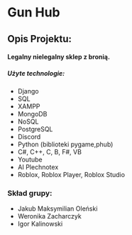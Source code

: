 <h1>Gun Hub</h1>
<h2>Opis Projektu:</h2>

<h4>Legalny nielegalny sklep z bronią.</h4>

<h5>Użyte technologie:</h5>
<ul>
    <lr>
      <li>Django</li>
      <li>SQL</li>
      <li>XAMPP</li>
      <li>MongoDB</li>
      <li>NoSQL</li>
      <li>PostgreSQL</li>
      <li>Discord</li>
      <li>Python (biblioteki pygame,phub)</li>
      <li>C#, C++, C, B, F#, VB</li>
      <li>Youtube</li>
      <li>AI Plechnotex</li>
        <li>Roblox, Roblox Player, Roblox Studio</li>
  </lr>
</ul>
  
<h3>Skład grupy:</h3>
<ul>
  <lr>
      <li>Jakub Maksymilian Oleński</li>
      <li>Weronika Zacharczyk</li>
      <li>Igor Kalinowski</li>
  </lr>
</ul>
